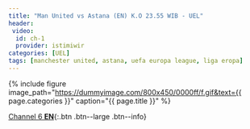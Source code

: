 ```yaml
---
title: "Man United vs Astana (EN) K.O 23.55 WIB - UEL"
header:
 video:
  id: ch-1
  provider: istimiwir
categories: [UEL]
tags: [manchester united, astana, uefa europa league, liga eropa]
---
```


{% include figure image_path="https://dummyimage.com/800x450/0000ff/f.gif&text={{ page.categories }}" caption="{{ page.title }}" %}

[Channel 6 **EN**](/mancheter-vs-astana-es/){:.btn .btn--large .btn--info}
